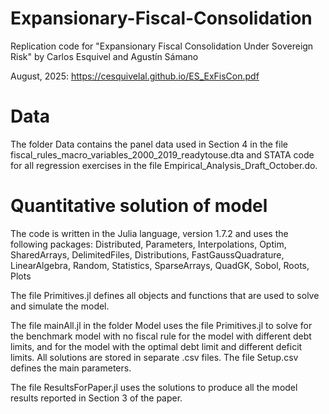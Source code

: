 # Expansionary-Fiscal-Consolidation

Replication code for "Expansionary Fiscal Consolidation Under Sovereign Risk" by Carlos Esquivel and Agustín Sámano

August, 2025:
https://cesquivelal.github.io/ES_ExFisCon.pdf

# Data

The folder Data contains the panel data used in Section 4 in the file fiscal_rules_macro_variables_2000_2019_readytouse.dta and STATA code for all regression exercises in the file Empirical_Analysis_Draft_October.do.

# Quantitative solution of model

The code is written in the Julia language, version 1.7.2 and uses the following packages:
      Distributed, Parameters, Interpolations, Optim, SharedArrays, DelimitedFiles,
      Distributions, FastGaussQuadrature, LinearAlgebra, Random, Statistics,
      SparseArrays, QuadGK, Sobol, Roots, Plots

The file Primitives.jl defines all objects and functions that are used to solve and simulate the model.

The file mainAll.jl in the folder Model uses the file Primitives.jl to solve for the benchmark model with no fiscal rule for the model with different debt limits, and for the model with the optimal debt limit and different deficit limits. All solutions are stored in separate .csv files. The file Setup.csv defines the main parameters.

The file ResultsForPaper.jl uses the solutions to produce all the model results reported in Section 3 of the paper.
